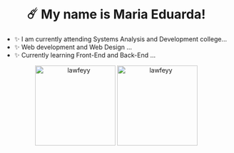 <h1 align="center">☄️ My name is Maria Eduarda!</h1>


- ✨ I am currently attending Systems Analysis and Development college...
- ✨ Web development and Web Design ...
- ✨ Currently learning Front-End and Back-End ...

<div align="center">
<img height="180em" src="https://github-readme-stats.vercel.app/api/top-langs?username=lawfeyy&show_icons=true&locale=en&layout=compact" alt="lawfeyy" />
<img height="180em" src="https://github-readme-stats.vercel.app/api?username=lawfeyy&show_icons=true&locale=en" alt="lawfeyy" />
</div>
